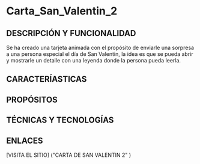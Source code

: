 # Carta_San_Valentin_2

## DESCRIPCIÓN Y FUNCIONALIDAD

Se ha creado una tarjeta animada con el propósito de enviarle una sorpresa a una persona especial el día de San Valentin, la idea es que se pueda abrir y mostrarle un detalle con una leyenda donde la persona pueda leerla.

## CARACTERÍASTICAS

## PROPÓSITOS

## TÉCNICAS Y TECNOLOGÍAS

## ENLACES

[VISITA EL SITIO] ("CARTA DE SAN VALENTIN 2" )
